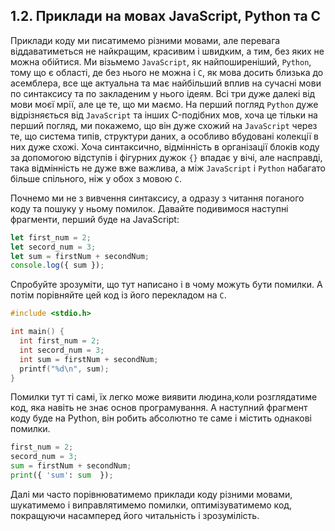 ## 1.2. Приклади на мовах JavaScript, Python та C

Приклади коду ми писатимемо різними мовами, але перевага віддаватиметься не найкращим, красивим і швидким, а тим, без яких не можна обійтися. Ми візьмемо `JavaScript`, як найпоширеніший, `Python`, тому що є області, де без нього не можна і `C`, як мова досить близька до асемблера, все ще актуальна та має найбільший вплив на сучасні мови по синтаксису та по закладеним у нього ідеям. Всі три дуже далекі від мови моєї мрії, але це те, що ми маємо. На перший погляд `Python` дуже відрізняється від `JavaScript` та інших C-подібних мов, хоча це тільки на перший погляд, ми покажемо, що він дуже схожий на `JavaScript` через те, що система типів, структури даних, а особливо вбудовані колекції в них дуже схожі. Хоча синтаксично, відмінність в організації блоків коду за допомогою відступів і фігурних дужок `{}` впадає у вічі, але насправді, така відмінність не дуже вже важлива, а між `JavaScript` і `Python` набагато більше спільного, ніж у обох з мовою `C`.

Почнемо ми не з вивчення синтаксису, а одразу з читання поганого коду та пошуку у ньому помилок. Давайте подивимося наступні фрагменти, перший буде на JavaScript:

```js
let first_num = 2;
let secord_num = 3;
let sum = firstNum + secondNum;
console.log({ sum });
```

Спробуйте зрозуміти, що тут написано і в чому можуть бути помилки. А потім порівняйте цей код із його перекладом на `C`.

```c
#include <stdio.h>

int main() {
  int first_num = 2;
  int secord_num = 3;
  int sum = firstNum + secondNum;
  printf("%d\n", sum);
}
```

Помилки тут ті самі, їх легко може виявити людина,коли розглядатиме код, яка навіть не знає основ програмування. А наступний фрагмент коду буде на Python, він робить абсолютно те саме і містить однакові помилки.

```py
first_num = 2;
secord_num = 3;
sum = firstNum + secondNum;
print({ 'sum': sum  });
```

Далі ми часто порівнюватимемо приклади коду різними мовами, шукатимемо і виправлятимемо помилки, оптимізуватимемо код, покращуючи насамперед його читальність і зрозумілість.
